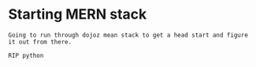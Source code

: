 # Starting MERN stack   
    Going to run through dojoz mean stack to get a head start and figure it out from there.

    RIP python
    